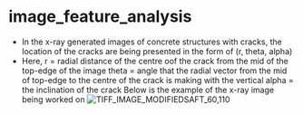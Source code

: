 # image_feature_analysis

* In the x-ray generated images of concrete structures with cracks, the location of the cracks are being presented in the form of (r, theta, alpha)
* Here, r = radial distance of the centre oof the crack from the mid of the top-edge of the image
        theta = angle that the radial vector from the mid of top-edge to the centre of the crack is making with the vertical
        alpha = the inclination of the crack
Below is the example of the x-ray image being worked on
![TIFF_IMAGE_MODIFIEDSAFT_60,110](https://user-images.githubusercontent.com/104511030/204211124-1a3abfde-a0ae-4420-ae10-0d9362ebeef8.jpg)
